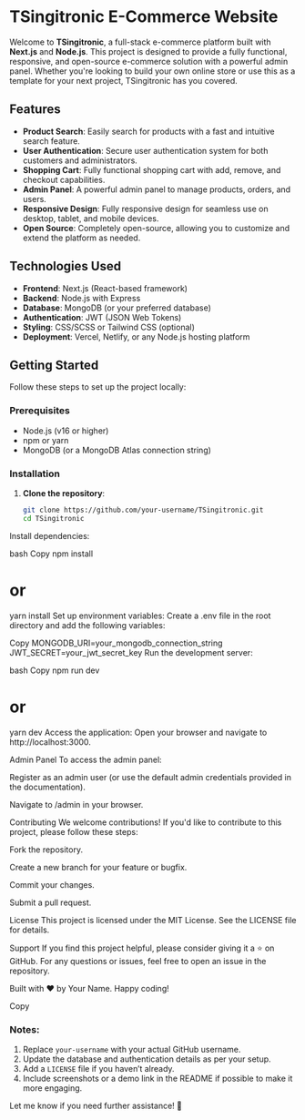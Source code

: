 # TSingitronic E-Commerce Website

Welcome to **TSingitronic**, a full-stack e-commerce platform built with **Next.js** and **Node.js**. This project is designed to provide a fully functional, responsive, and open-source e-commerce solution with a powerful admin panel. Whether you're looking to build your own online store or use this as a template for your next project, TSingitronic has you covered.

## Features

- **Product Search**: Easily search for products with a fast and intuitive search feature.
- **User Authentication**: Secure user authentication system for both customers and administrators.
- **Shopping Cart**: Fully functional shopping cart with add, remove, and checkout capabilities.
- **Admin Panel**: A powerful admin panel to manage products, orders, and users.
- **Responsive Design**: Fully responsive design for seamless use on desktop, tablet, and mobile devices.
- **Open Source**: Completely open-source, allowing you to customize and extend the platform as needed.

## Technologies Used

- **Frontend**: Next.js (React-based framework)
- **Backend**: Node.js with Express
- **Database**: MongoDB (or your preferred database)
- **Authentication**: JWT (JSON Web Tokens)
- **Styling**: CSS/SCSS or Tailwind CSS (optional)
- **Deployment**: Vercel, Netlify, or any Node.js hosting platform

## Getting Started

Follow these steps to set up the project locally:

### Prerequisites

- Node.js (v16 or higher)
- npm or yarn
- MongoDB (or a MongoDB Atlas connection string)

### Installation

1. **Clone the repository**:
   ```bash
   git clone https://github.com/your-username/TSingitronic.git
   cd TSingitronic
Install dependencies:

bash
Copy
npm install
# or
yarn install
Set up environment variables:
Create a .env file in the root directory and add the following variables:

Copy
MONGODB_URI=your_mongodb_connection_string
JWT_SECRET=your_jwt_secret_key
Run the development server:

bash
Copy
npm run dev
# or
yarn dev
Access the application:
Open your browser and navigate to http://localhost:3000.

Admin Panel
To access the admin panel:

Register as an admin user (or use the default admin credentials provided in the documentation).

Navigate to /admin in your browser.

Contributing
We welcome contributions! If you'd like to contribute to this project, please follow these steps:

Fork the repository.

Create a new branch for your feature or bugfix.

Commit your changes.

Submit a pull request.

License
This project is licensed under the MIT License. See the LICENSE file for details.

Support
If you find this project helpful, please consider giving it a ⭐️ on GitHub. For any questions or issues, feel free to open an issue in the repository.

Built with ❤️ by Your Name. Happy coding!

Copy

### Notes:
1. Replace `your-username` with your actual GitHub username.
2. Update the database and authentication details as per your setup.
3. Add a `LICENSE` file if you haven’t already.
4. Include screenshots or a demo link in the README if possible to make it more engaging.

Let me know if you need further assistance! 🚀
